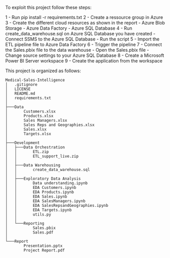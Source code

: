 To exploit this project follow these steps:

1 - Run pip install -r requirements.txt
2 - Create a ressource group in Azure
3 - Create the different cloud resources as shown in the report
	- Azure Blob Storage
	- Azure Data Factory
	- Azure SQL Database
4 - Run create_data_warehouse.sql on Azure SQL Database you have created
	- Connect SSMS to the Azure SQL Database
	- Run the script
5 - Import the ETL pipeline file to Azure Data Factory
6 - Trigger the pipeline
7 - Connect the Sales.pbix file to the data warehouse
	- Open the Sales.pbix file
	- Change source settings to your Azure SQL Database
8 - Create a Microsoft Power BI Server workspace
9 - Create the application from the workspace


This project is organized as follows:
```
Medical-Sales-Intelligence
│   .gitignore
│   LICENSE
│   README.md
│   requirements.txt
│
├───Data
│       Customers.xlsx
│       Products.xlsx
│       Sales Managers.xlsx
│       Sales Reps and Geographies.xlsx
│       Sales.xlsx
│       Targets.xlsx
│
├───Development
│   ├───Data Orchestration
│   │       ETL.zip
│   │       ETL_support_live.zip
│   │
│   ├───Data Warehousing
│   │       create_data_warehouse.sql
│   │
│   ├───Exploratory Data Analysis
│   │       Data understanding.ipynb
│   │       EDA Customers.ipynb
│   │       EDA Products.ipynb
│   │       EDA Sales.ipynb
│   │       EDA SalesManagers.ipynb
│   │       EDA SalesRepsandGeographies.ipynb
│   │       EDA Targets.ipynb
│   │       utils.py
│   │
│   └───Reporting
│           Sales.pbix
│           Sales.pdf
│
└───Report
        Presentation.pptx
        Project Report.pdf
```